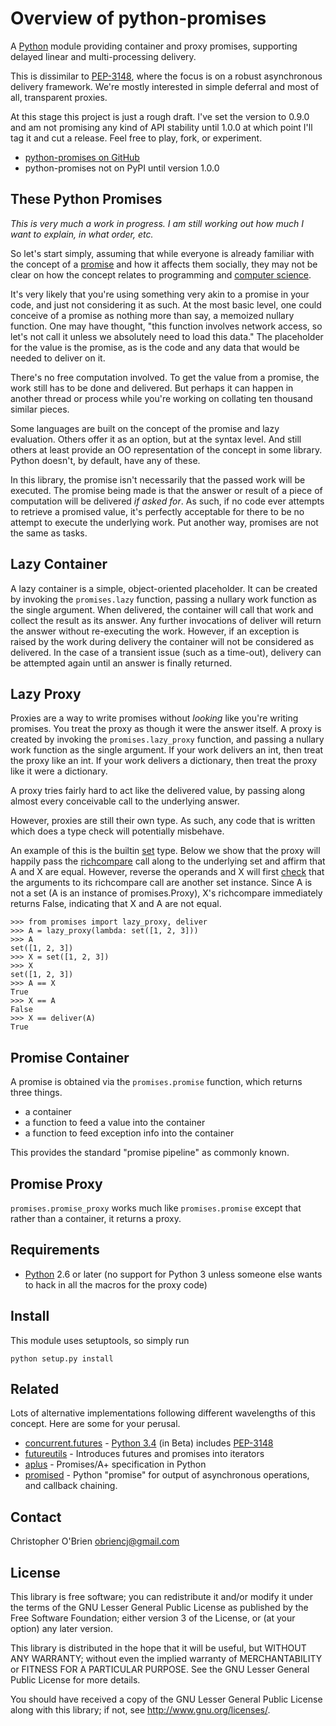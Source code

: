 
# Overview of python-promises

A [Python] module providing container and proxy promises, supporting
delayed linear and multi-processing delivery.

This is dissimilar to [PEP-3148], where the focus is on a robust
asynchronous delivery framework. We're mostly interested in simple
deferral and most of all, transparent proxies.

At this stage this project is just a rough draft. I've set the version
to 0.9.0 and am not promising any kind of API stability until 1.0.0 at
which point I'll tag it and cut a release. Feel free to play, fork, or
experiment.

* [python-promises on GitHub][github]
* python-promises not on PyPI until version 1.0.0

[python]: http://python.org "Python"

[pep-3148]: http://www.python.org/dev/peps/pep-3148
"PEP-3148 - futures - execute computations asynchronously"

[github]: https://github.com/obriencj/python-promises/
"python-promises on GitHub"


## These Python Promises

*This is very much a work in progress. I am still working out how much
 I want to explain, in what order, etc.*

So let's start simply, assuming that while everyone is already
familiar with the concept of a [promise][promise-noun] and how it
affects them socially, they may not be clear on how the concept
relates to programming and [computer science][cs-promise].

It's very likely that you're using something very akin to a promise in
your code, and just not considering it as such. At the most basic
level, one could conceive of a promise as nothing more than say, a
memoized nullary function. One may have thought, "this function
involves network access, so let's not call it unless we absolutely
need to load this data." The placeholder for the value is the promise,
as is the code and any data that would be needed to deliver on it.

There's no free computation involved. To get the value from a promise,
the work still has to be done and delivered. But perhaps it can happen
in another thread or process while you're working on collating ten
thousand similar pieces.

Some languages are built on the concept of the promise and lazy
evaluation. Others offer it as an option, but at the syntax level. And
still others at least provide an OO representation of the concept in
some library. Python doesn't, by default, have any of these.

In this library, the promise isn't necessarily that the passed work
will be executed. The promise being made is that the answer or result
of a piece of computation will be delivered *if asked for*. As such,
if no code ever attempts to retrieve a promised value, it's perfectly
acceptable for there to be no attempt to execute the underlying
work. Put another way, promises are not the same as tasks.

[promise-noun]: http://en.wiktionary.org/wiki/promise#Noun

[cs-promise]: http://en.wikipedia.org/wiki/Futures_and_promises
"Futures and Promises"


## Lazy Container

A lazy container is a simple, object-oriented placeholder. It can be
created by invoking the `promises.lazy` function, passing a nullary
work function as the single argument. When delivered, the container
will call that work and collect the result as its answer. Any further
invocations of deliver will return the answer without re-executing the
work. However, if an exception is raised by the work during delivery
the container will not be considered as delivered. In the case of a
transient issue (such as a time-out), delivery can be attempted again
until an answer is finally returned.


## Lazy Proxy

Proxies are a way to write promises without *looking* like you're
writing promises. You treat the proxy as though it were the answer
itself. A proxy is created by invoking the `promises.lazy_proxy`
function, and passing a nullary work function as the single
argument. If your work delivers an int, then treat the proxy like an
int. If your work delivers a dictionary, then treat the proxy like it
were a dictionary.

A proxy tries fairly hard to act like the delivered value, by passing
along almost every conceivable call to the underlying answer.

However, proxies are still their own type. As such, any code
that is written which does a type check will potentially misbehave.

An example of this is the builtin [set] type. Below we show that the
proxy will happily pass the [richcompare] call along to the underlying
set and affirm that A and X are equal. However, reverse the operands
and X will first [check][set_richcompare] that the arguments to its
richcompare call are another set instance. Since A is not a set (A is
an instance of promises.Proxy), X's richcompare immediately returns
False, indicating that X and A are not equal.

```
>>> from promises import lazy_proxy, deliver
>>> A = lazy_proxy(lambda: set([1, 2, 3]))
>>> A
set([1, 2, 3])
>>> X = set([1, 2, 3])
>>> X
set([1, 2, 3])
>>> A == X
True
>>> X == A
False
>>> X == deliver(A)
True
```

[set]: http://docs.python.org/2/library/stdtypes.html#set-types-set-frozenset
"5.7. Set Types - set, frozenset"

[richcompare]: http://docs.python.org/2/c-api/typeobj.html#PyTypeObject.tp_richcompare

[set_richcompare]: http://hg.python.org/cpython/file/779de7b4909b/Objects/setobject.c#l1794


## Promise Container

A promise is obtained via the `promises.promise` function, which
returns three things.

* a container
* a function to feed a value into the container
* a function to feed exception info into the container

This provides the standard "promise pipeline" as commonly known.


## Promise Proxy

`promises.promise_proxy` works much like `promises.promise` except
that rather than a container, it returns a proxy.


## Requirements

* [Python] 2.6 or later (no support for Python 3 unless someone else
  wants to hack in all the macros for the proxy code)


## Install

This module uses setuptools, so simply run

```
python setup.py install
```


## Related

Lots of alternative implementations following different wavelengths of
this concept. Here are some for your perusal.

* [concurrent.futures] - [Python 3.4] (in Beta) includes [PEP-3148]
* [futureutils] - Introduces futures and promises into iterators
* [aplus] - Promises/A+ specification in Python
* [promised] - Python "promise" for output of asynchronous operations, and callback chaining.

[concurrent.futures]: http://docs.python.org/dev/library/concurrent.futures.html
[futureutils]: https://pypi.python.org/pypi/futureutils
[aplus]: https://github.com/xogeny/aplus
[promised]: https://code.google.com/p/promised/
[python 3.4]: http://docs.python.org/dev/whatsnew/3.4.html


## Contact

Christopher O'Brien <obriencj@gmail.com>


## License

This library is free software; you can redistribute it and/or modify
it under the terms of the GNU Lesser General Public License as
published by the Free Software Foundation; either version 3 of the
License, or (at your option) any later version.

This library is distributed in the hope that it will be useful, but
WITHOUT ANY WARRANTY; without even the implied warranty of
MERCHANTABILITY or FITNESS FOR A PARTICULAR PURPOSE.  See the GNU
Lesser General Public License for more details.

You should have received a copy of the GNU Lesser General Public
License along with this library; if not, see
<http://www.gnu.org/licenses/>.

